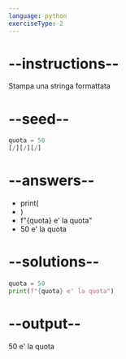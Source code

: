 ```yaml
---
language: python
exerciseType: 2
---
```


# --instructions--

Stampa una stringa formattata

# --seed--

```python
quota = 50
[/][/][/]
```

# --answers--

- print(
- )
- f"{quota} e' la quota"
- 50 e' la quota

# --solutions--

```python
quota = 50
print(f"{quota} e' la quota")
```

# --output--

50 e' la quota
